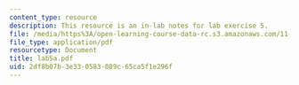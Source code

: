```yaml
---
content_type: resource
description: This resource is an in-lab notes for lab exercise 5.
file: /media/https%3A/open-learning-course-data-rc.s3.amazonaws.com/11-520-a-workshop-on-geographic-information-systems-fall-2005/2df8b07b3e330583089c65ca5f1e296f_lab5a.pdf
file_type: application/pdf
resourcetype: Document
title: lab5a.pdf
uid: 2df8b07b-3e33-0583-089c-65ca5f1e296f
---
```

